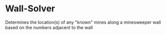 # Wall-Solver
Determines the location(s) of any "known" mines along a minesweeper wall based on the numbers adjacent to the wall
